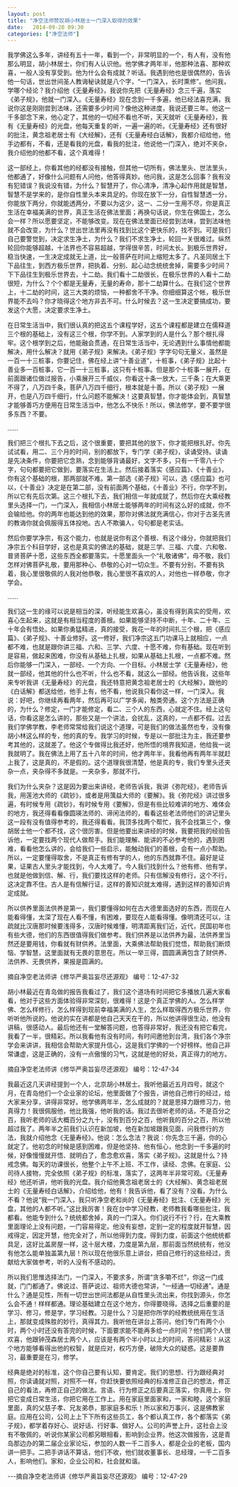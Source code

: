 ```yaml
---
layout: post
title: "净空法师赞叹胡小林居士一门深入取得的效果"
date:   2014-09-20 09:30
categories: ["净空法师"]
---
```



我学佛这么多年，讲经有五十一年，看到一个，非常明显的一个，有人有，没有他那么明显，胡小林居士，你们有人认识他。他学佛才两年半，他那种法喜、那种欢喜，一般人没有享受到。他为什么会有成就？听话。我遇到他也是很偶然的，告诉他一句话，世出世间圣人教诲秘诀就是八个字，“一门深入，长时熏修”。他问我，学哪个经论？我介绍他《无量寿经》，我说你先把《无量寿经》念三千遍，落实《弟子规》，他就一门深入。《无量寿经》现在念到一千多遍，他已经法喜充满，我说你这是刚刚尝到法味，还需要多少时间？像他这种进度，我说还要三年。他这一千多部念下来，他心定了，其他的一切经不看也不听，天天就听《无量寿经》，我有《无量寿经》的光盘，他每天重复的听，一遍一遍的听。《无量寿经》还有很好的批注，黄念祖老居士有《大经解》，还有《无量寿经白话解》，我都介绍给他，他手边都有，不看，还是看我的光盘，看我的批注，他说他一门深入，绝对不夹杂，我介绍他的他都不看，这个真难得！

这一部经上，你看其他的经都没有接触，但其他一切所有，佛法里头、世法里头，他都通了，好像什么问题有人问他，他答得真妙。他问我，这是怎么回事？我有没有犯错误？我说没有错，为什么？智慧开了，你心清净，清净心起作用就是智慧，智慧不是学来的，是你自性里头本来具足的。你现在放下一分，自性智慧透一分，你能放下两分，你就能透两分，不要以为这少，这一、二分一生用不尽，你是真正生活在幸福美满的世界，真正生活在佛法里面；再换句话说，你生在佛国土，怎么会一样？所以愿要坚定，不能够改变。现在在佛法里面已经尝到法味，尝到法味他就不会改变，为什么？世出世法里再没有找到比这个更快乐的，找不到。可是我们自己要警觉到，决定求生净土，为什么？我们不求生净土，轮回一关很难过。纵然轮回你能够超越，十法界也不容易超越，学得很辛苦，时间太长。到极乐世界好，稳当快速，一生决定成就无上道，比一般菩萨在时间上缩短太多了。凡圣同居土下下品往生，到西方极乐世界，把执着、分别、起心动念统统舍掉，需要多少时间？下下品往生到极乐世界去，十二劫。我们看十二劫很长，在极乐世界的人看十二劫很短，为什么？个个都是无量寿，无量的寿命，那十二劫算什么。在我们这个世界上，十二劫的时间，这三大类的烦恼，一种都舍不干净。你细细算这个帐，极乐世界能不去吗？你才晓得这个地方非去不可。什么时候去？这一生决定要搞成功，要发这个大愿，决定要求生净土。

在日常生活当中，我们很认真的把这五个课程学好，这五个课程都是建立在儒释道三个根的基础上，没有这三个根，你学不到。人家学到的人是什么？那个根扎得牢。这个根学到之后，他能融会贯通，在日常生活当中，无论遇到什么事情他都能解决，用什么解决？就用《弟子规》来解决。《弟子规》字字句句无量义，虽然是一百一十三桩事，你要记住，佛在经上讲“十善业道”，十桩事，《弟子规》比起十善业多一百桩事，它一百一十三桩事，这只有十桩事。但是那个十桩事一展开，在前面跟诸位做过报告，小乘展开三千威仪，你看这十条一放大，三千条；在大乘更不得了，八万四千条，菩萨八万四千细行，根本就是十善。所以《弟子规》一展开，也是八万四千细行，什么问题不能解决！这要真智慧，你才能体会到，真智慧才能够善巧方便用在日常生活当中，他怎么不快乐！所以，佛法修学，要不要学很多东西？不要。

……

我们把三个根扎下去之后，这个很重要，要把其他的放下，你才能把根扎好。你先试试看，用二、三个月的时间，别的都放下，专门学《弟子规》，读诵受持。读诵是先决条件，你要把它念熟，念到能够背诵最好，文字不多，只有一千零八十个字，句句都要把它做到，要落实在生活上。然后接着落实《感应篇》、《十善业》，你有这个基础的根，那两部就不难。第一部选《弟子规》可以，选《感应篇》也可以，《十善业》决定是在第二部，没有前面两个基础，《十善业》不行，你学不到，所以它有先后次第。这三个根扎下去，我们相信一年就成就了，然后你在大乘经教里头选择一门，一门深入，我相信小林居士能够两年的时间有这么好的成就，你不会输给他。你的两年也能达到他的效果，那你对佛法就充满信心，你对于古圣先贤的教诲你就会佩服得五体投地。古人不欺骗人，句句都是老实话。

然后你要学净宗，有这个能力，也就是说你有这个善根、有这个缘分，你就把我们净宗五个科目学好，这也是真实的佛法的基础，就是三学、三福、六度、六和敬、普贤菩萨十愿，这些东西全都要落实。十愿里面头一个“礼敬诸佛”，毋不敬，我们怎样对佛菩萨礼敬，要用那种心、恭敬的心对一切众生。不要有分别，不要有执着，我心里很敬佩的人我对他恭敬，我心里很不喜欢的人，对他也一样恭敬，你才学会。

……

我们这一生的缘可以说是相当的深，听经能生欢喜心，虽没有得到真实的受用，欢喜心生起来，这就是有相当程度的善根。如果能够坚持不中断，十年、二十年、三十年会有悟处。如果你勇猛精进，真的接受，我花一年的时间扎三个根，把《感应篇》、《弟子规》、十善业修好。这一修好，我们净宗这五门功课马上就相应，一点都不难，也就是跟你讲三福、六和、三学、六度、十愿不难，你有基础。现在听到是容易，做起来困难，你没有从基础上扎根，如果从基础上扎根，一点都不难。然后你能够一门深入，一部经、一个方向、一个目标。小林居士学《无量寿经》，他就一部经，他其他的什么也不听，什么也不看，就这么一部经。他告诉我，这些年来专听我讲《无量寿经》的光盘，我还特意把黄念祖老居士的《大经解》，跟他的《白话解》都送给他，他手上有，他不看，他说我只看你这一样，一门深入。我说：好吧，你继续再看两年，然后再可以广学多闻，触类旁通。这个方法是正确的，为什么？修定，一门才能修定，看二、三个人的东西，心就定不住。经上这句话，你看这是怎么讲的，那些又是一个讲法，会扰乱，这真的，一点都不假。过去我们学佛学教，李老师常常给我们说这个道理，可是我们的做法虽然也专，没有像胡小林这么样的专，他的真的专。我学习的时候，专是以一部批注为主，我还要参考其他的，这就差了。他这个专做得比我还好，他所悟的境界我知道，他给我一说我就明了。我在佛法上用了五十八年的时间，他才两年半，我看他再有两年半就赶上我了，这是真的，不是假的。这个道理我很清楚，他是真的专，我们专里头还夹杂一点，夹杂得不多就是。一夹杂多，那就不行。

我们为什么夹杂？这是因为要出来讲经，老师告诉我，我讲《弥陀经》，老师告诉我，用莲池大师的《疏钞》，或者是用蕅益大师的《要解》。我《弥陀经》讲过很多遍，有时候专用《疏钞》，有时候专用《要解》，但是有些比较难讲的地方、难体会的地方，我还得看看像圆瑛法师的、谛闲法师的，看看这些老法师他们的讲记里头这一段有没有值得参考的，我还得看看。我顶多找两个帮忙，我不会找第三个，像胡居士他一个都不找，这个很厉害。但是他要出来讲经的时候，我要把我的经验告诉他，一定要找两个现代人做帮手。我们能理解、能讲的不必参考他的，遇到困难，看看他怎么讲的，会给我们一些启示，能触动我们的善根，会有一点小帮助。所以，一定要懂得取舍，不是真正有修有学的人，他的东西就靠不住。最好是证果，证果古人里头才能找到，今人太难了。今人我们找到什么？他有修、他有学，也就是他做到信、解、行，我们要找这样的老师。只有信解没有修行，这个不行，这决定靠不住。古人是有信解行证，这样的善知识就太难得，遇到这样的善知识肯定成就。

所以供养里面法供养是第一，我们要懂得如何在古大德里面选好的东西，而现在人能看得懂，太深了现在人看不懂，有困难，要现在人能看得懂。像明清还可以，注疏就比汉唐那时候要浅得多，汉唐时候难懂，明清距离我们近，近代，民国初年也有些大德，他们的东西很值得我们做参考。我们供养是以法供养为最，法供养里当然还是要用钱，你看就有财供养。法里面，大乘佛法帮助我们觉悟，帮助我们断烦恼、学智慧，这里面就有无畏的意思在。所以一举三得，圆圆满满包含了财供养、法供养、无畏供养，果报是圆满的。

摘自净空老法师讲《修华严奥旨妄尽还源观》  编号：12-47-32

胡小林最近在青岛做的报告我看过了，我们这个道场有时间把它多播放几遍大家看看，他对于这些方面体验得非常深刻，很难得！这是个真正学佛的人。怎么样学佛、怎么样修行，怎么样得到现前幸福美满的人生，怎么样取得西方极乐世界，你听听他所说的。他说的实在讲都是他自己天天在干的，所以他讲得很生动，他没有讲稿，很感动人。最后他还有一堂解答问题，也答得非常好，我还没有把它看完，我看了一半，很精彩。所以我看他有没有时间，有时间邀他到台湾，我们各个净宗学会来讲讲，我相信会帮助大家提升信心，这是我们学佛的一个好榜样。他自己非常谦虚，这是正确的，没有一点傲慢的习气，这就是他的好处，真正得力的地方。

摘自净空老法师讲《修华严奥旨妄尽还源观》  编号：12-47-34

我最近这几天讲经提到一个人，北京胡小林居士。我听他最近五月四号，就这个月，在青岛他们一个企业家的论坛，他里面做了个报告，讲他自己修行的经过，给大家来分享，讲得非常好。他学佛两年半，怎么成就的？就是思择力跟修习力，他真得力！我很佩服他，他比我强，他听我的话。我过去很听老师的话，不是百分之百，我听老师的话大概百分之九十，没有到百分之百，他听我的百分之百，所以他超过我了。两年半之前我们认识在新加坡，他在新加坡跟我见面，问我修行的方法，我就介绍他念《无量寿经》。他说：怎么念法？我说：你先念三千遍，你的心就定了。他初念的时候是感到困难，但是他坚持、他有恒心，他念到一千多遍的时候，好像慢慢就开悟、就明白了，愈念愈欢喜，落实《弟子规》。这就是什么？持戒念佛。每天的功课很长，他整个上午不上班、不工作，读经、念佛。在家庭、公司待人接物，完全依照《弟子规》的标准，落实了，这两年半非常可观。《无量寿经》他还听讲，他听我的光盘。我介绍他黄念祖老居士的《大经解》、黄念祖老居士的《无量寿经白话解》，介绍给他，他有！我告诉他，看了没有？没看。为什么不看？他说“我一门深入，我只听净空老和尚的《无量寿经》批注、《无量寿经》光盘，其他的人都不听。”这比我厉害！我在台中学习经教，老师教我看哪些批注，我都看。他能专到什么？统统都舍掉，真的一门深入。你们说行不行？行，在大乘教里面理论上没有问题，一门容易得定。他没有妄想，定到一定的程度就开智慧，因戒得定，因定开慧，他完全对了，所以他得到力度。得到力度，前面这个他统统都具足，这好比盖房屋一样，这十层大楼，力度是第九层，那前面当然统统有，他没有他怎么能单独盖第九层！所以现在他很乐意上讲台，把自己修行的这些经过，贡献给大家做参考，听的人没有不感动的。

所以我们思惟选择法门，一门深入，不要求多，所谓“贪多嚼不烂”，你这一门成就，门门都通了。佛说过、菩萨说过、祖师大德也常讲，“一经通一切经通”。通是什么？通是见性，所有一切世出世间法都是从自性里头流出来，你找到源头，你怎么会不通！样样都通。理论基础建立在这个地方，你得要晓得。选择之后重要的是学习、修习，修是学，学习经教。习是什么？习是把你所学的经教统统用在生活上，那就变成殊胜的妙行，真得其力。我听他在讲台上答问，他们专门有两个小时，两个小时还没有答完的时候，下面要求能不能再多给一点时间？他们两个人很欢喜，他跟钟茂森居士两个人，应该是有两个半小时以上的时间，答问精彩！从这个地方能够看得出他的权智，就是应对，权巧方便，破除大众的疑惑。这是要靠习，最重要是在习，修学。

经典是绝对的标准，这个你自己要有认知，要肯定。我们的思想、行为跟经典对照，你读诵就对照，对照不一样，你赶快要依照经典的标准修正自己的想法，修正自己的看法，再修正自己的做法。言语、行为修正之后要真正落实，你真用上，你把它变成日常生活，你把它用在工作上。用在家庭里面家和，一家和睦，这个家庭里面，真的父慈子孝、兄友弟恭，那家庭多和乐！所以家和万事兴，这是佛教家庭。应用在公司，公司上上下下所有这些员工，各个都认真工作，各个都落实《弟子规》，都学着存好心、说好话、行好事、做好人。公司的声誉上升，这社会上没有不敬佩的，听说你某家公司都另眼相看，影响到企业界。他这次做报告，这是青岛那边办的第二届企业家论坛，参加的人数一千二百多人，都是企业的老板，国内讲一把手。二把手讲话不算话，他们不收，他们就收董事长、总经理，一千二百多人，影响他们。家和，企业公司和，社会就和谐。

---摘自净空老法师讲《修华严奥旨妄尽还源观》  编号：12-47-29



